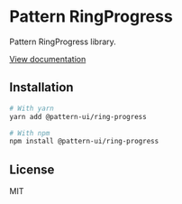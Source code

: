 # Pattern RingProgress

Pattern RingProgress library.

[View documentation](https://pattern.icu/)

## Installation

```sh
# With yarn
yarn add @pattern-ui/ring-progress

# With npm
npm install @pattern-ui/ring-progress
```

## License

MIT
